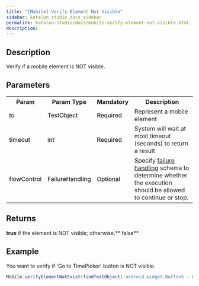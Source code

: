 ```yaml
---
title: "[Mobile] Verify Element Not Visible" 
sidebar: katalon_studio_docs_sidebar
permalink: katalon-studio/docs/mobile-verify-element-not-visible.html 
description: 
---
```

Description
-----------

Verify if a mobile element is NOT visible.

Parameters  
------------

<table class="wrapped confluenceTable"><colgroup><col><col><col><col></colgroup><tbody><tr class="xtr-0"><th class="xtd-0-0 confluenceTh">Param</th><th class="xtd-0-1 confluenceTh">Param Type</th><th class="xtd-0-2 confluenceTh">Mandatory</th><th class="xtd-0-3 confluenceTh">Description</th></tr><tr class="xtr-1"><td class="xtd-1-0 confluenceTd"><span style="color: rgb(0,0,0);">to</span></td><td class="xtd-1-1 confluenceTd"><span style="color: rgb(0,0,0);">TestObject&nbsp;</span></td><td class="xtd-1-2 confluenceTd"><span style="color: rgb(0,0,0);">Required</span></td><td class="xtd-1-3 confluenceTd">Represent a mobile element</td></tr><tr class="xtr-2"><td class="xtd-2-0 confluenceTd"><span style="color: rgb(0,0,0);">timeout&nbsp;</span></td><td class="xtd-2-1 confluenceTd"><span style="color: rgb(0,0,0);">int</span></td><td class="xtd-2-2 confluenceTd"><span style="color: rgb(0,0,0);">Required</span></td><td class="xtd-2-3 confluenceTd">System will wait at most timeout (seconds) to return a result</td></tr><tr class="xtr-3"><td class="xtd-3-0 confluenceTd"><span style="color: rgb(0,0,0);">flowControl</span></td><td class="xtd-3-1 confluenceTd"><span style="color: rgb(0,0,0);">FailureHandling</span></td><td class="xtd-3-2 confluenceTd"><span style="color: rgb(0,0,0);">Optional</span></td><td class="xtd-3-3 confluenceTd"><span style="color: rgb(0,0,0);">Spec</span><span>ify </span><a href="https://docs.katalon.com/x/qAAM" rel="nofollow">failure handling</a><span> schema to determine whether the execution should be allowed to continue or stop.</span></td></tr></tbody></table>

Returns
-------

**true** if the element is NOT visible; otherwise,** false**

Example
-------

You want to verify if 'Go to TimePicker' button is NOT visible.

```groovy
Mobile.verifyElementNotExist(findTestObject('android.widget.Button5 - Go to TimePicker'), 10)
```